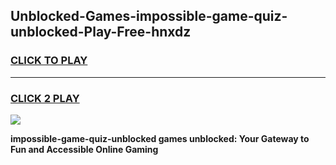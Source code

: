 
## Unblocked-Games-impossible-game-quiz-unblocked-Play-Free-hnxdz
<h3>
<a href="https://premium76.site?title=impossible-game-quiz-unblocked&ref=18A1">CLICK TO PLAY</a></h3>
<hr>

<h3>
<a href="https://premium76.site?title=impossible-game-quiz-unblocked&ref=18A1">CLICK 2 PLAY</a>
  
</h3>

<a href="https://premium76.site?title=impossible-game-quiz-unblocked&ref=18A1"><img src="https://clearcache.store/games.png"></a>


**impossible-game-quiz-unblocked games unblocked: Your Gateway to Fun and Accessible Online Gaming**
